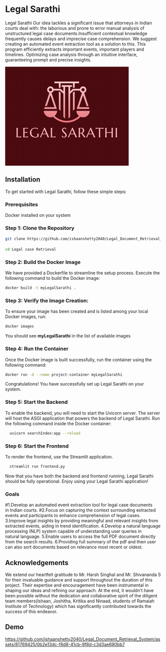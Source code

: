 
# Legal Sarathi

Legal Sarathi Our idea tackles a significant issue that attorneys in Indian courts deal with: the laborious and prone to error manual analysis of unstructured legal case documents.Insufficient contextual knowledge frequently causes delays and imprecise case comprehension. We suggest creating an automated event extraction tool as a solution to this. This program efficiently extracts important events, important players and timelines. Optimizing case analysis through an intuitive interface, guaranteeing prompt and precise insights.


![Logo](https://raw.githubusercontent.com/ishaanshetty2040/Legal_Document_Retrieval_System/main/LOGO-PROJECT.png)


## Installation

To get started with Legal Sarathi, follow these simple steps:

### Prerequisites
Docker installed on your system

### Step 1: Clone the Repository

```bash
git clone https://github.com/ishaanshetty2040/Legal_Document_Retrieval_System.git

cd Legal case Retrieval
```
### Step 2: Build the Docker Image
We have provided a Dockerfile to streamline the setup process. Execute the following command to build the Docker image:
```bash
docker build -t myLegalSarathi .

```

### Step 3: Verify the Image Creation:
To ensure your image has been created and is listed among your local Docker images, run:
```bash
docker images

```
You should see **myLegalSarathi** in the list of available images

### Step 4: Run the Container
Once the Docker image is built successfully, run the container using the following command:
```bash
docker run -d --name project-container myLegalSarathi


```
Congratulations! You have successfully set up Legal Sarathi on your system.

### Step 5: Start the Backend

To enable the backend, you will need to start the Uvicorn server. The server will host the ASGI application that powers the backend of Legal Sarathi. Run the following command inside the Docker container:
⁠ 
```bash
  uvicorn searchIndex:app --reload
```

### Step 6: Start the Frontend
To render the frontend, use the Streamlit application.

```bash
  streamlit run frontend.py
```


Now that you have both the backend and frontend running, Legal Sarathi should be fully operational. Enjoy using your Legal Sarathi application!

### Goals
#1.Develop an automated event extraction tool for legal case documents in Indian courts.
#2.Focus on capturing the context surrounding extracted events and participants to enhance comprehension of legal cases.
3.Improve legal insights by providing meaningful and relevant insights from extracted events, aiding in trend identification.
4.Develop a natural language processing (NLP) system capable of understanding user queries in natural language.
5.Enable users to access the full PDF document directly from the search results.
6.Providing full summary of the pdf and then user can also sort documents based on relevance most recent or oldest.

## Acknowledgements

We extend our heartfelt gratitude to Mr. Harsh Singhal and Mr. Shivananda S for their invaluable guidance and support throughout the duration of this project. Their expertise and encouragement have been instrumental in shaping our ideas and refining our approach. 
At the end, it wouldn’t have been possible without the dedication and collaborative spirit of the diligent team members(Ishaan, Joshitha, Kritika and Ninaad, students of Ramaiah Institute of Technology) which has significantly contributed towards the success of this endeavor.


## Demo

https://github.com/ishaanshetty2040/Legal_Document_Retrieval_System/assets/81769425/0b2e13dc-f8d8-41cb-9f8d-c3d3ae690bb7


